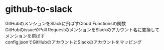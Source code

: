 # github-to-slack
GitHubのメンションをSlackに飛ばすCloud Functionsの関数  
GitHubのissueやPull RequestのメンションをSlackのアカウント名に変換してメンションを飛ばす  
config.jsonでGitHubのアカウントとSlackのアカウントをマッピング